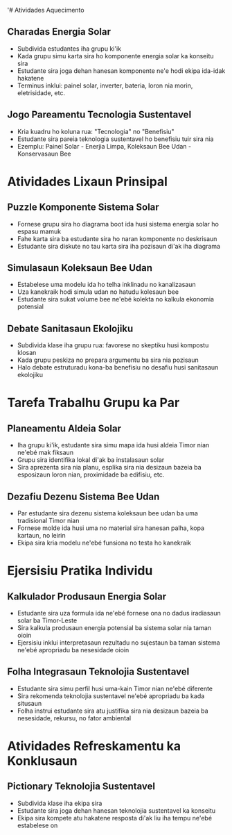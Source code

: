 '# Atividades Aquecimento

## Charadas Energia Solar
- Subdivida estudantes iha grupu ki'ik
- Kada grupu simu karta sira ho komponente energia solar ka konseitu sira
- Estudante sira joga dehan hanesan komponente ne'e hodi ekipa ida-idak hakatene
- Terminus inklui: painel solar, inverter, bateria, loron nia morin, eletrisidade, etc.

## Jogo Pareamentu Tecnologia Sustentavel
- Kria kuadru ho koluna rua: "Tecnologia" no "Benefisiu"
- Estudante sira pareia teknologia sustentavel ho benefisiu tuir sira nia 
- Ezemplu: Painel Solar - Enerjia Limpa, Koleksaun Bee Udan - Konservasaun Bee

# Atividades Lixaun Prinsipal

## Puzzle Komponente Sistema Solar
- Fornese grupu sira ho diagrama boot ida husi sistema energia solar ho espasu mamuk
- Fahe karta sira ba estudante sira ho naran komponente no deskrisaun
- Estudante sira diskute no tau karta sira iha pozisaun di'ak iha diagrama

## Simulasaun Koleksaun Bee Udan
- Estabelese uma modelu ida ho telha inklinadu no kanalizasaun
- Uza kanekraik hodi simula udan no hatudu kolesaun bee
- Estudante sira sukat volume bee ne'ebé kolekta no kalkula ekonomia potensial

## Debate Sanitasaun Ekolojiku
- Subdivida klase iha grupu rua: favorese no skeptiku husi kompostu klosan
- Kada grupu peskiza no prepara argumentu ba sira nia pozisaun
- Halo debate estruturadu kona-ba benefisiu no desafiu husi sanitasaun ekolojiku

# Tarefa Trabalhu Grupu ka Par

## Planeamentu Aldeia Solar
- Iha grupu ki'ik, estudante sira simu mapa ida husi aldeia Timor nian ne'ebé mak fiksaun
- Grupu sira identifika lokal di'ak ba instalasaun solar
- Sira aprezenta sira nia planu, esplika sira nia desizaun bazeia ba esposizaun loron nian, proximidade ba edifisiu, etc.

## Dezafiu Dezenu Sistema Bee Udan
- Par estudante sira dezenu sistema koleksaun bee udan ba uma tradisional Timor nian
- Fornese molde ida husi uma no material sira hanesan palha, kopa kartaun, no leirin
- Ekipa sira kria modelu ne'ebé funsiona no testa ho kanekraik

# Ejersisiu Pratika Individu

## Kalkulador Produsaun Energia Solar
- Estudante sira uza formula ida ne'ebé fornese ona no dadus iradiasaun solar ba Timor-Leste
- Sira kalkula produsaun energia potensial ba sistema solar nia taman oioin
- Ejersisiu inklui interpretasaun rezultadu no sujestaun ba taman sistema ne'ebé apropriadu ba nesesidade oioin

## Folha Integrasaun Teknolojia Sustentavel
- Estudante sira simu perfil husi uma-kain Timor nian ne'ebé diferente
- Sira rekomenda teknolojia sustentavel ne'ebé apropriadu ba kada situsaun
- Folha instrui estudante sira atu justifika sira nia desizaun bazeia ba nesesidade, rekursu, no fator ambiental

# Atividades Refreskamentu ka Konklusaun

## Pictionary Teknolojia Sustentavel
- Subdivida klase iha ekipa sira
- Estudante sira joga dehan hanesan teknolojia sustentavel ka konseitu
- Ekipa sira kompete atu hakatene resposta di'ak liu iha tempu ne'ebé estabelese on